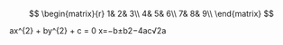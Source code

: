 <script type="text/javascript" src="http://cdn.mathjax.org/mathjax/latest/MathJax.js?config=default"></script>

$$
\begin{matrix}{r}
	1&		2&		3\\
	4&		5&		6\\
	7&		8&		9\\
\end{matrix}
$$

ax^{2} + by^{2} + c = 0
x=−b±b2−4ac√2a

